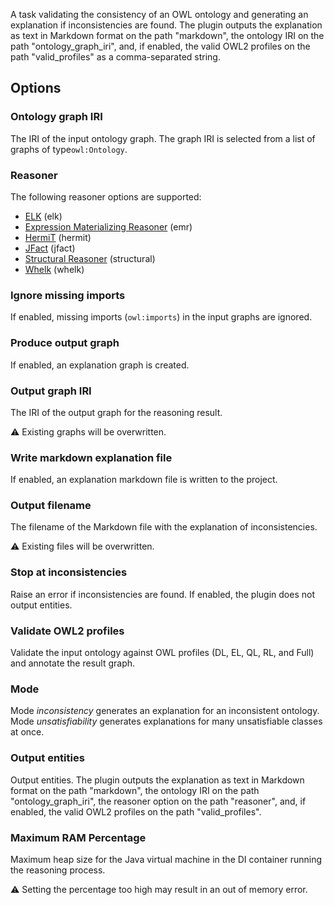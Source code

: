 A task validating the consistency of an OWL ontology and generating an explanation if inconsistencies are found. 
The plugin outputs the explanation as text in Markdown format on the path "markdown", the ontology IRI on the path 
"ontology_graph_iri", and, if enabled, the valid OWL2 profiles on the path "valid_profiles" as a comma-separated string.

## Options

### Ontology graph IRI

The IRI of the input ontology graph. The graph IRI is selected from a list of graphs of type`owl:Ontology`.

### Reasoner

The following reasoner options are supported: 
- [ELK](https://code.google.com/p/elk-reasoner/) (elk)
- [Expression Materializing Reasoner](http://static.javadoc.io/org.geneontology/expression-materializing-reasoner/0.1.3/org/geneontology/reasoner/ExpressionMaterializingReasoner.html) (emr)
- [HermiT](http://www.hermit-reasoner.com/) (hermit)
- [JFact](http://jfact.sourceforge.net/) (jfact)
- [Structural Reasoner](http://owlcs.github.io/owlapi/apidocs_4/org/semanticweb/owlapi/reasoner/structural/StructuralReasoner.html) (structural)
- [Whelk](https://github.com/balhoff/whelk) (whelk)

### Ignore missing imports

If enabled, missing imports (`owl:imports`) in the input graphs are ignored.

### Produce output graph

If enabled, an explanation graph is created.

### Output graph IRI

The IRI of the output graph for the reasoning result.

⚠️ Existing graphs will be overwritten.

### Write markdown explanation file

If enabled, an explanation markdown file is written to the project.

### Output filename

The filename of the Markdown file with the explanation of inconsistencies.

⚠️ Existing files will be overwritten.

### Stop at inconsistencies
Raise an error if inconsistencies are found. If enabled, the plugin does not output entities.

### Validate OWL2 profiles

Validate the input ontology against OWL profiles (DL, EL, QL, RL, and Full) and annotate the result graph.

### Mode
Mode _inconsistency_ generates an explanation for an inconsistent ontology.  
Mode _unsatisfiability_ generates explanations for many unsatisfiable classes at once.

### Output entities

Output entities. The plugin outputs the explanation as text in Markdown format on the path "markdown", the ontology IRI
on the path "ontology_graph_iri", the reasoner option on the path "reasoner", and, if enabled, the valid OWL2 profiles
on the path "valid_profiles".

### Maximum RAM Percentage

Maximum heap size for the Java virtual machine in the DI container running the reasoning process.

⚠️ Setting the percentage too high may result in an out of memory error.
